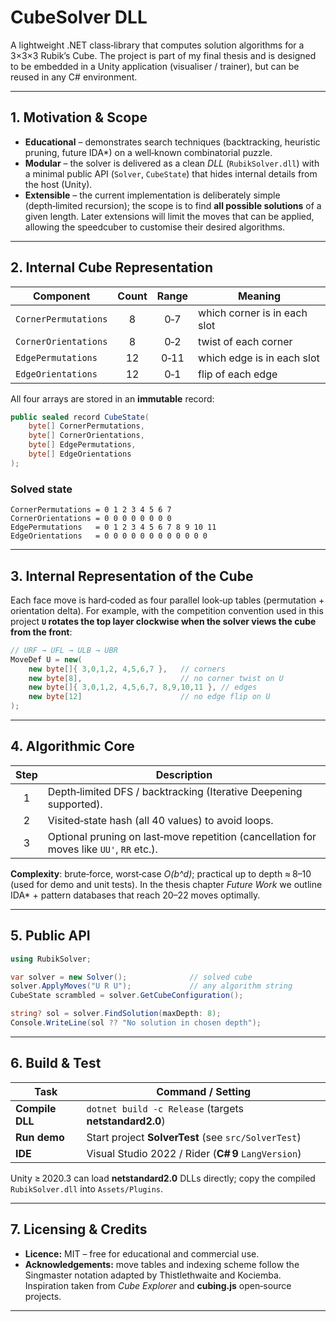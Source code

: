 # CubeSolver DLL

A lightweight .NET class‑library that computes solution algorithms for a 3×3×3 Rubik’s Cube.
The project is part of my final thesis and is designed to be embedded in a Unity application (visualiser / trainer), but can be reused in any C# environment.

---

## 1. Motivation & Scope

* **Educational** – demonstrates search techniques (backtracking, heuristic pruning, future IDA\*) on a well‑known combinatorial puzzle.
* **Modular** – the solver is delivered as a clean *DLL* (`RubikSolver.dll`) with a minimal public API (`Solver`, `CubeState`) that hides internal details from the host (Unity).
* **Extensible** – the current implementation is deliberately simple (depth‑limited recursion); the scope is to find **all possible solutions** of a given length. Later extensions will limit the moves that can be applied, allowing the speedcuber to customise their desired algorithms.

---

## 2. Internal Cube Representation

| Component            | Count | Range | Meaning                      |
| -------------------- | :---: | :---: | ---------------------------- |
| `CornerPermutations` |   8   |  0‑7  | which corner is in each slot |
| `CornerOrientations` |   8   |  0‑2  | twist of each corner         |
| `EdgePermutations`   |   12  |  0‑11 | which edge is in each slot   |
| `EdgeOrientations`   |   12  |  0‑1  | flip of each edge            |

All four arrays are stored in an **immutable** record:

```csharp
public sealed record CubeState(
    byte[] CornerPermutations,
    byte[] CornerOrientations,
    byte[] EdgePermutations,
    byte[] EdgeOrientations
);
```

### Solved state

```
CornerPermutations = 0 1 2 3 4 5 6 7
CornerOrientations = 0 0 0 0 0 0 0 0
EdgePermutations   = 0 1 2 3 4 5 6 7 8 9 10 11
EdgeOrientations   = 0 0 0 0 0 0 0 0 0 0 0 0
```

---

## 3. Internal Representation of the Cube

Each face move is hard‑coded as four parallel look‑up tables (permutation + orientation delta).
For example, with the competition convention used in this project **`U` rotates the top layer clockwise when the solver views the cube from the front**:

```csharp
// URF → UFL → ULB → UBR
MoveDef U = new(
    new byte[]{ 3,0,1,2, 4,5,6,7 },   // corners
    new byte[8],                      // no corner twist on U
    new byte[]{ 3,0,1,2, 4,5,6,7, 8,9,10,11 }, // edges
    new byte[12]                      // no edge flip on U
);
```

---

## 4. Algorithmic Core

| Step | Description                                                                              |
| :--: | ---------------------------------------------------------------------------------------- |
|   1  | Depth‑limited DFS / backtracking (Iterative Deepening supported).                        |
|   2  | Visited‑state hash (all 40 values) to avoid loops.                                       |
|   3  | Optional pruning on last‑move repetition (cancellation for moves like `UU'`, `RR` etc.). |

**Complexity**: brute‑force, worst‑case *O(b^d)*; practical up to depth ≈ 8–10 (used for demo and unit tests).
In the thesis chapter *Future Work* we outline IDA\* + pattern databases that reach 20–22 moves optimally.

---

## 5. Public API

```csharp
using RubikSolver;

var solver = new Solver();              // solved cube
solver.ApplyMoves("U R U");             // any algorithm string
CubeState scrambled = solver.GetCubeConfiguration();

string? sol = solver.FindSolution(maxDepth: 8);
Console.WriteLine(sol ?? "No solution in chosen depth");
```

---

## 6. Build & Test

| Task            | Command / Setting                                      |
| --------------- | ------------------------------------------------------ |
| **Compile DLL** | `dotnet build -c Release` (targets **netstandard2.0**) |
| **Run demo**    | Start project **SolverTest** (see `src/SolverTest`)    |
| **IDE**         | Visual Studio 2022 / Rider (**C# 9** `LangVersion`)    |

Unity ≥ 2020.3 can load **netstandard2.0** DLLs directly; copy the compiled `RubikSolver.dll` into `Assets/Plugins`.

---

## 7. Licensing & Credits

* **Licence:** MIT – free for educational and commercial use.
* **Acknowledgements:** move tables and indexing scheme follow the Singmaster notation adapted by Thistlethwaite and Kociemba. Inspiration taken from *Cube Explorer* and **cubing.js** open‑source projects.

---
